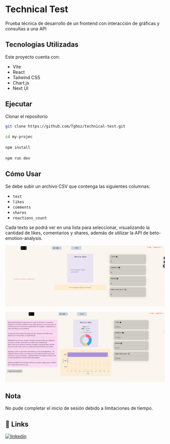 # Technical Test

Prueba técnica de desarrollo de un frontend con interacción de gráficas y consultas a una API

## Tecnologías Utilizadas

Este proyecto cuenta con:

- Vite
- React
- Tailwind CSS
- Chart.js
- Next UI

## Ejecutar

Clonar el repositorio

```bash
git clone https://github.com/Tghoz/technical-test.git

cd my-projec

npm install

npm run dev
```

## Cómo Usar

Se debe subir un archivo CSV que contenga las siguientes columnas:

* `text`
* `likes`
* `comments`
* `shares`
* `reactions_count`

Cada texto se podrá ver en una lista para seleccionar, visualizando la cantidad de likes, comentarios y shares, además de utilizar la API de beto-emotion-analysis.

![1729813398998](image/README/1729813398998.png)

![1729813434110](image/README/1729813434110.png)


## Nota

No pude completar el inicio de sesión debido a limitaciones de tiempo.


## 🔗 Links

[![linkedin](https://img.shields.io/badge/linkedin-0A66C2?style=for-the-badge&logo=linkedin&logoColor=white)](https://www.linkedin.com/in/govanny-travieso-87b864277/)
